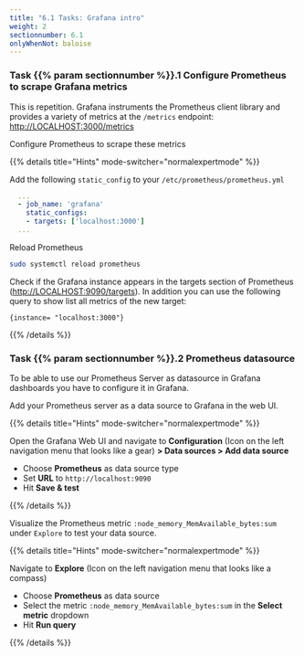 ```yaml
---
title: "6.1 Tasks: Grafana intro"
weight: 2
sectionnumber: 6.1
onlyWhenNot: baloise
---
```


### Task {{% param sectionnumber %}}.1 Configure Prometheus to scrape Grafana metrics

This is repetition. Grafana instruments the Prometheus client library and provides a variety of metrics at the `/metrics` endpoint: <http://LOCALHOST:3000/metrics>

Configure Prometheus to scrape these metrics

{{% details title="Hints" mode-switcher="normalexpertmode" %}}

Add the following `static_config` to your `/etc/prometheus/prometheus.yml`
```yaml
  ...
  - job_name: 'grafana'
    static_configs:
    - targets: ['localhost:3000']
  ...
```

Reload Prometheus
```bash
sudo systemctl reload prometheus
```

Check if the Grafana instance appears in the targets section of Prometheus (<http://LOCALHOST:9090/targets>). In addition you can use the following query to show list all metrics of the new target:

```promql
{instance= "localhost:3000"}
```

{{% /details %}}

### Task {{% param sectionnumber %}}.2 Prometheus datasource

To be able to use our Prometheus Server as datasource in Grafana dashboards you have to configure it in Grafana.

Add your Prometheus server as a data source to Grafana in the web UI.

{{% details title="Hints" mode-switcher="normalexpertmode" %}}

Open the Grafana Web UI and navigate to **Configuration** (Icon on the left navigation menu that looks like a gear) **> Data sources > Add data source**

* Choose **Prometheus** as data source type
* Set **URL** to `http://localhost:9090`
* Hit **Save & test**

{{% /details %}}


Visualize the Prometheus metric `:node_memory_MemAvailable_bytes:sum` under `Explore` to test your data source.

{{% details title="Hints" mode-switcher="normalexpertmode" %}}

Navigate to **Explore** (Icon on the left navigation menu that looks like a compass)

* Choose **Prometheus** as data source
* Select the metric `:node_memory_MemAvailable_bytes:sum` in the **Select metric** dropdown
* Hit **Run query**

{{% /details %}}
